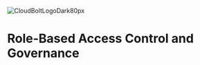 ![CloudBoltLogoDark80px](https://github.com/user-attachments/assets/66cf699d-6792-4d67-b34c-d153bd92944e)
# Role-Based Access Control and Governance

